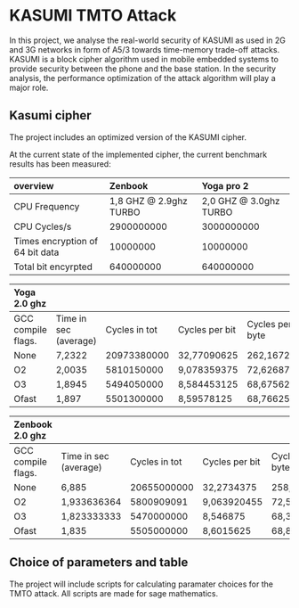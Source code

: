 # KASUMI TMTO Attack

In this project, we analyse the real-world security of KASUMI as used in 2G and 3G networks in form of A5/3 towards time-memory trade-off attacks. KASUMI is a block cipher algorithm used in mobile embedded systems to provide security between the phone and the base station. In the security analysis, the performance optimization of the attack algorithm will play a major role.


## Kasumi cipher

The project includes an optimized version of the KASUMI cipher.

At the current state of the implemented cipher, the current benchmark results has been measured:


|                 overview        | Zenbook                | Yoga pro 2   
|:--------------------------------|:-----------------------|:-----------------------|
| CPU Frequency                   | 1,8 GHZ @ 2.9ghz TURBO | 2,0 GHZ @ 3.0ghz TURBO |
| CPU Cycles/s                    | 2900000000             | 3000000000             |
| Times encryption of 64 bit data | 10000000               | 10000000               |
| Total bit encyrpted             | 640000000              | 640000000              |


| Yoga 2.0 ghz                   |                     |             |              |               |
|:-------------------------------|:--------------------|:------------|:-------------|:--------------|
|GCC compile flags.              |Time in sec (average)|Cycles in tot|Cycles per bit|Cycles per byte|
| None                           | 7,2322              | 20973380000 | 32,77090625  | 262,16725     |
| O2                             | 2,0035              | 5810150000  | 9,078359375  | 72,626875     |
| O3                             | 1,8945              | 5494050000  | 8,584453125  | 68,675625     |
| Ofast                          | 1,897               | 5501300000  | 8,59578125   | 68,76625      |

| Zenbook 2.0 ghz                |                     |             |              |               |
|:-------------------------------|:--------------------|:------------|:-------------|:--------------|
|GCC compile flags.              |Time in sec (average)|Cycles in tot|Cycles per bit|Cycles per byte|
| None                           | 6,885               | 20655000000 | 32,2734375   | 258,1875      |
| O2                             | 1,933636364         | 5800909091  | 9,063920455  | 72,51136364   |
| O3                             | 1,823333333         | 5470000000  | 8,546875     | 68,375        |
| Ofast                          | 1,835               | 5505000000  | 8,6015625    | 68,8125       |


## Choice of parameters and table

The project will include scripts for calculating paramater choices for the TMTO attack. All scripts are made for sage mathematics.
